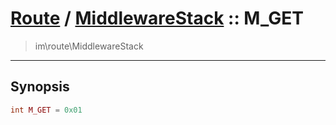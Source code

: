 # [Route](route.md) / [MiddlewareStack](route-MiddlewareStack.md) :: M_GET
 > im\route\MiddlewareStack
____

## Synopsis
```php
int M_GET = 0x01
```
